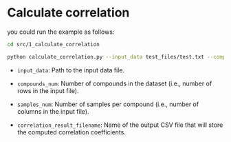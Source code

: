 # Calculate correlation

you could run the example as follows:

```sh
cd src/1_calculate_correlation

python calculate_correlation.py --input_data test_files/test.txt --compounds_num 14 --samples_num 98 --correlation_result_filename correlation_results.csv
```

- `input_data`: Path to the input data file. 

- `compounds_num`: Number of compounds in the dataset (i.e., number of rows in the input file).

- `samples_num`: Number of samples per compound (i.e., number of columns in the input file).

- `correlation_result_filename`: Name of the output CSV file that will store the computed correlation coefficients.
